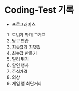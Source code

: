 # Coding-Test 기록

* 프로그래머스
1. 도넛과 막대 그래프
2. 당구 연습
3. 최솟값과 최댓값
4. 최솟값 만들기
5. 멀리 뛰기
6. 할인 행사
7. 주식가격
8. 의상
9. 게임 맵 최단거리